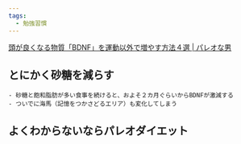 ```yaml
---
tags:
  - 勉強習慣
---
```

[頭が良くなる物質「BDNF」を運動以外で増やす方法４選 | パレオな男](https://yuchrszk.blogspot.com/2017/07/bdnf.html)

## とにかく砂糖を減らす

```
- 砂糖と飽和脂肪が多い食事を続けると、およそ２カ月ぐらいからBDNFが激減する
- ついでに海馬（記憶をつかさどるエリア）も変化してしまう
```

## よくわからないならパレオダイエット

